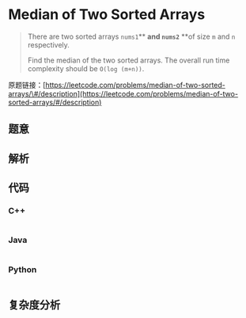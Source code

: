 # Median of Two Sorted Arrays

> There are two sorted arrays `nums1`** **and `nums2`** **of size `m` and `n` respectively.
>
> Find the median of the two sorted arrays. The overall run time complexity should be `O(log (m+n))`.

原题链接：[https://leetcode.com/problems/median-of-two-sorted-arrays/\#/description](https://leetcode.com/problems/median-of-two-sorted-arrays/#/description)

## 题意

## 解析

## 代码

### C++

```cpp

```

### Java

```java

```

### Python

```py

```

## 复杂度分析




